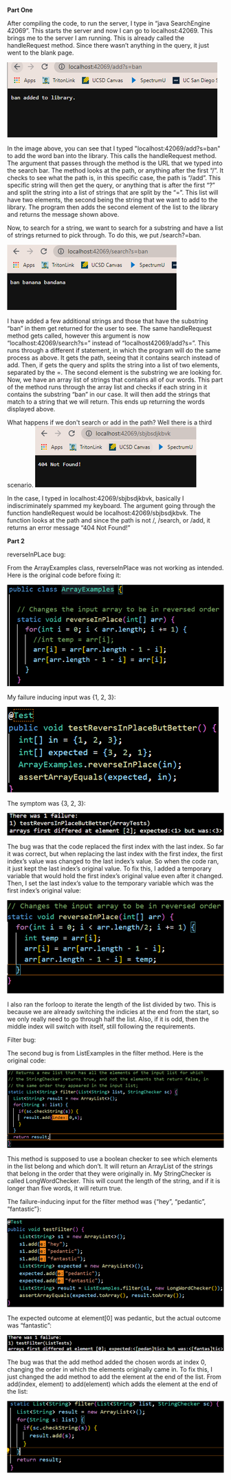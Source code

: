 
**Part One**

After compiling the code, to run the server, I type in “java SearchEngine 42069”. This starts the server and now I can go to localhost:42069. This brings me to the server I am running. This is already called the handleRequest method. Since there wasn’t anything in the query, it just went to the blank page.

![](Lab-Report-2-1.add.png)

In the image above, you can see that I typed "localhost:42069/add?s=ban" to add the word ban into the library. This calls the handleRequest method. The argument that passes through the method is the URL that we typed into the search bar. The method looks at the path, or anything after the first “/”. It checks to see what the path is, in this specific case, the path is “/add”. This specific string will then get the query, or anything that is after the first “?” and split the string into a list of strings that are split by the “=”. This list will have two elements, the second being the string that we want to add to the library. The program then adds the second element of the list to the library and returns the message shown above.

Now, to search for a string, we want to search for a substring and have a list of strings returned to pick through. To do this, we put /search?=ban.

![](Lab-Report-2-1.search.png)

I have added a few additional strings and those that have the substring “ban” in them get returned for the user to see. The same handleRequest method gets called, however this argument is now “localhost:42069/search?s=” instead of “localhost42069/add?s=”. This runs through a different if statement, in which the program will do the same process as above. It gets the path, seeing that it contains search instead of add. Then, if gets the query and splits the string into a list of two elements, separated by the =. The second element is the substring we are looking for. Now, we have an array list of strings that contains all of our words. This part of the method runs through the array list and checks if each string in it contains the substring “ban” in our case. It will then add the strings that match to a string that we will return. This ends up returning the words displayed above.

What happens if we don't search or add in the path? Well there is a third scenario.
![](Lab-Report-2-1.NOTFOUND.png)

In the case, I typed in localhost:42069/sbjbsdjkbvk, basically I indiscriminately spammed my keyboard. The argument going through the function handleRequest would be localhost:42069/sbjbsdjkbvk. The function looks at the path and since the path is not /, /search, or /add, it returns an error message “404 Not Found!”

**Part 2**

reverseInPLace bug:

From the ArrayExamples class, reverseInPlace was not working as intended. Here is the original code before fixing it: 

![](Lab3-Bad-reverseInPlace.png)

My failure inducing input was {1, 2, 3}:

![](Lab3-testReverseInPlace-sc.png)

The symptom was {3, 2, 3}:

![](Lab3-Array-examples-symptom-reverseInPlace.png)

The bug was that the code replaced the first index with the last index. So far it was correct, but when replacing the last index with the first index, the first index’s value was changed to the last index’s value. So when the code ran, it just kept the last index’s original value. To fix this, I added a temporary variable that would hold the first index’s original value even after it changed. Then, I set the last index’s value to the temporary variable which was the first index’s original value: 

![](Lab3-Good-reverseInPlace.png)

I also ran the forloop to iterate the length of the list divided by two. This is because we are already switching the indicies at the end from the start, so we only really need to go through half the list. Also, if it is odd, then the middle index will switch with itself, still following the requirements.

Filter bug:

The second bug is from ListExamples in the filter method. Here is the original code: 

![](Lab3-Bad-filter.png)

This method is supposed to use a boolean checker to see which elements in the list belong and which don’t. It will return an ArrayList of the strings that belong in the order that they were originally in. My StringChecker is called LongWordChecker. This will count the length of the string, and if it is longer than five words, it will return true.

The failure-inducing input for the filter method was {“hey”, “pedantic”, “fantastic”}:

![](Lab3-test-filter.png)

 The expected outcome at element[0] was pedantic, but the actual outcome was “fantastic”:
 
 ![](Lab3-filter-symptom.png)

 The bug was that the add method added the chosen words at index 0, changing the order in which the elements originally came in. To fix this, I just changed the add method to add the element at the end of the list. From add(index, element) to add(element) which adds the element at the end of the list:

 ![](Lab3-Good-filter.png)

